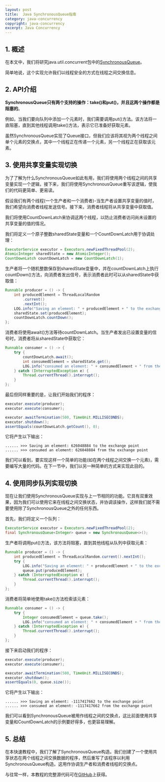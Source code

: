 ```yaml
---
layout: post
title:  Java SynchronousQueue指南
category: java-concurrency
copyright: java-concurrency
excerpt: Java Concurrency
---
```


## 1. 概述

在本文中，我们将研究java.util.concurrent包中的[SynchronousQueue](https://docs.oracle.com/en/java/javase/11/docs/api/java.base/java/util/concurrent/SynchronousQueue.html)。

简单地说，这个实现允许我们以线程安全的方式在线程之间交换信息。

## 2. API介绍

**SynchronousQueue只有两个支持的操作：take()和put()，并且这两个操作都是阻塞的**。

例如，当我们要向队列中添加一个元素时，我们需要调用put()方法。该方法将一直阻塞，直到其他线程调用take()方法，表示它已准备好获取元素。

虽然SynchronousQueue实现了Queue接口，但我们应该将其视为两个线程之间单个元素的交换点，其中一个线程正在传递一个元素，另一个线程正在获取该元素。

## 3. 使用共享变量实现切换

为了了解为什么SynchronousQueue如此有用，我们将使用两个线程之间的共享变量实现一个逻辑，接下来，我们将使用SynchronousQueue重写该逻辑，使我们的代码更简单、更易读。

假设我们有两个线程(一个生产者和一个消费者)-当生产者设置共享变量的值时，我们希望向消费者线程发送信号。接下来，消费者线程将从共享变量中获取值。

我们将使用CountDownLatch来协调这两个线程，以防止消费者访问尚未设置的共享变量的值的情况。

我们将定义一个原子整数sharedState变量和一个CountDownLatch用于协调处理：

```java
ExecutorService executor = Executors.newFixedThreadPool(2);
AtomicInteger sharedState = new AtomicInteger();
CountDownLatch countDownLatch = new CountDownLatch(1);
```

生产者将一个随机整数保存到sharedState变量中，并在countDownLatch上执行countDown()方法，向消费者发出信号，表示消费者此时可以从sharedState中获取值：

```java
Runnable producer = () -> {
    int producedElement = ThreadLocalRandom
        .current()
        .nextInt();
    LOG.info("Saving an element: " + producedElement + " to the exchange point");
    sharedState.set(producedElement);
    countDownLatch.countDown();
};
```

消费者将使用await()方法等待countDownLatch。当生产者发出已设置变量的信号时，消费者将从sharedState中获取它：

```java
Runnable consumer = () -> {
    try {
        countDownLatch.await();
        int consumedElement = sharedState.get();
        LOG.info("consumed an element: " + consumedElement + " from the exchange point");
    } catch (InterruptedException e) {
        Thread.currentThread().interrupt();
    }
};
```

最后但同样重要的是，让我们开始我们的程序：

```java
executor.execute(producer);
executor.execute(consumer);

executor.awaitTermination(500, TimeUnit.MILLISECONDS);
executor.shutdown();
assertEquals(countDownLatch.getCount(), 0);
```

它将产生以下输出：

```shell
...... >>> Saving an element: 626048884 to the exchange point 
...... >>> consumed an element: 626048884 from the exchange point
```

我们可以看到，要实现这样一个简单的功能(如在两个线程之间交换一个元素)，需要编写大量的代码。在下一节中，我们以另一种简单的方式来实现此目的。

## 4. 使用同步队列实现切换

现在让我们使用SynchronousQueue实现与上一节相同的功能。它具有双重效果，因为我们可以使用它来在线程之间交换状态，并协调该操作，这样我们就不需要使用除了SynchronousQueue之外的任何东西。

首先，我们将定义一个队列：

```java
ExecutorService executor = Executors.newFixedThreadPool(2);
final SynchronousQueue<Integer> queue = new SynchronousQueue<>();
```

生产者将调用put()方法，该方法将阻塞，直到其他线程从队列中获取元素：

```java
Runnable producer = () -> {
    int producedElement = ThreadLocalRandom.current().nextInt();
    try {
        LOG.info("Saving an element: " + producedElement + " to the exchange point");
        queue.put(producedElement);
    } catch (InterruptedException e) {
        Thread.currentThread().interrupt();
    }
};
```

消费者将简单地使用take()方法检索该元素：

```java
Runnable consumer = () -> {
    try {
        Integer consumedElement = queue.take();
        LOG.info("consumed an element: " + consumedElement + " from the exchange point");
    } catch (InterruptedException e) {
        Thread.currentThread().interrupt();
    }
};
```

接下来启动我们的程序：

```java
executor.execute(producer);
executor.execute(consumer);

executor.awaitTermination(500, TimeUnit.MILLISECONDS);
executor.shutdown();
assertEquals(0, queue.size());
```

它将产生以下输出：

```shell
...... >>> Saving an element: -1117417662 to the exchange point 
...... >>> consumed an element: -1117417662 from the exchange point
```

我们可以看到SynchronousQueue被用作线程之间的交换点，这比前面使用共享变量和CountDownLatch的示例要好得多，也更容易理解。

## 5. 总结

在本快速教程中，我们了解了SynchronousQueue构造。我们创建了一个使用共享状态在两个线程之间交换数据的程序，然后重写了该程序以利用SynchronousQueue构造。这用作协调生产者和消费者线程的交换点。

与往常一样，本教程的完整源代码可在[GitHub](https://github.com/tuyucheng7/taketoday-tutorial4j/tree/master/java-core-modules/java-concurrency-collections-1)上获得。
